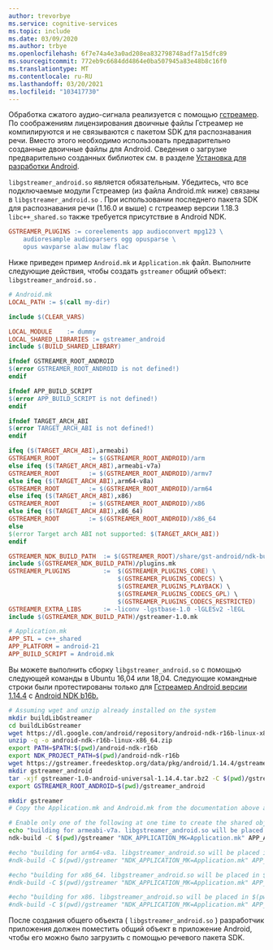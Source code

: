 ```yaml
---
author: trevorbye
ms.service: cognitive-services
ms.topic: include
ms.date: 03/09/2020
ms.author: trbye
ms.openlocfilehash: 6f7e74a4e3a0ad208ea832798748adf7a15dfc89
ms.sourcegitcommit: 772eb9c6684dd4864e0ba507945a83e48b8c16f0
ms.translationtype: MT
ms.contentlocale: ru-RU
ms.lasthandoff: 03/20/2021
ms.locfileid: "103417730"
---
```

Обработка сжатого аудио-сигнала реализуется с помощью [гстреамер](https://gstreamer.freedesktop.org). По соображениям лицензирования двоичные файлы Гстреамер не компилируются и не связываются с пакетом SDK для распознавания речи. Вместо этого необходимо использовать предварительно созданные двоичные файлы для Android. Сведения о загрузке предварительно созданных библиотек см. в разделе [Установка для разработки Android](https://gstreamer.freedesktop.org/documentation/installing/for-android-development.html?gi-language=c).

`libgstreamer_android.so` является обязательным. Убедитесь, что все подключаемые модули Гстреамер (из файла Android.mk ниже) связаны в `libgstreamer_android.so` . При использовании последнего пакета SDK для распознавания речи (1.16.0 и выше) с гстреамер версии 1.18.3 `libc++_shared.so` также требуется присутствие в Android NDK.

```makefile
GSTREAMER_PLUGINS := coreelements app audioconvert mpg123 \
    audioresample audioparsers ogg opusparse \
    opus wavparse alaw mulaw flac
```

Ниже приведен пример `Android.mk` и `Application.mk` файл. Выполните следующие действия, чтобы создать `gstreamer` общий объект: `libgstreamer_android.so` .

```makefile
# Android.mk
LOCAL_PATH := $(call my-dir)

include $(CLEAR_VARS)

LOCAL_MODULE    := dummy
LOCAL_SHARED_LIBRARIES := gstreamer_android
include $(BUILD_SHARED_LIBRARY)

ifndef GSTREAMER_ROOT_ANDROID
$(error GSTREAMER_ROOT_ANDROID is not defined!)
endif

ifndef APP_BUILD_SCRIPT
$(error APP_BUILD_SCRIPT is not defined!)
endif

ifndef TARGET_ARCH_ABI
$(error TARGET_ARCH_ABI is not defined!)
endif

ifeq ($(TARGET_ARCH_ABI),armeabi)
GSTREAMER_ROOT        := $(GSTREAMER_ROOT_ANDROID)/arm
else ifeq ($(TARGET_ARCH_ABI),armeabi-v7a)
GSTREAMER_ROOT        := $(GSTREAMER_ROOT_ANDROID)/armv7
else ifeq ($(TARGET_ARCH_ABI),arm64-v8a)
GSTREAMER_ROOT        := $(GSTREAMER_ROOT_ANDROID)/arm64
else ifeq ($(TARGET_ARCH_ABI),x86)
GSTREAMER_ROOT        := $(GSTREAMER_ROOT_ANDROID)/x86
else ifeq ($(TARGET_ARCH_ABI),x86_64)
GSTREAMER_ROOT        := $(GSTREAMER_ROOT_ANDROID)/x86_64
else
$(error Target arch ABI not supported: $(TARGET_ARCH_ABI))
endif

GSTREAMER_NDK_BUILD_PATH  := $(GSTREAMER_ROOT)/share/gst-android/ndk-build/
include $(GSTREAMER_NDK_BUILD_PATH)/plugins.mk
GSTREAMER_PLUGINS         :=  $(GSTREAMER_PLUGINS_CORE) \ 
                              $(GSTREAMER_PLUGINS_CODECS) \ 
                              $(GSTREAMER_PLUGINS_PLAYBACK) \
                              $(GSTREAMER_PLUGINS_CODECS_GPL) \
                              $(GSTREAMER_PLUGINS_CODECS_RESTRICTED)
GSTREAMER_EXTRA_LIBS      := -liconv -lgstbase-1.0 -lGLESv2 -lEGL
include $(GSTREAMER_NDK_BUILD_PATH)/gstreamer-1.0.mk
```

```makefile
# Application.mk
APP_STL = c++_shared
APP_PLATFORM = android-21
APP_BUILD_SCRIPT = Android.mk
```

Вы можете выполнить сборку `libgstreamer_android.so` с помощью следующей команды в Ubuntu 16,04 или 18,04. Следующие командные строки были протестированы только для [Гстреамер Android версии 1.14.4](https://gstreamer.freedesktop.org/data/pkg/android/1.14.4/gstreamer-1.0-android-universal-1.14.4.tar.bz2) с [Android NDK b16b.](https://dl.google.com/android/repository/android-ndk-r16b-linux-x86_64.zip)

```sh
# Assuming wget and unzip already installed on the system
mkdir buildLibGstreamer
cd buildLibGstreamer
wget https://dl.google.com/android/repository/android-ndk-r16b-linux-x86_64.zip
unzip -q -o android-ndk-r16b-linux-x86_64.zip
export PATH=$PATH:$(pwd)/android-ndk-r16b
export NDK_PROJECT_PATH=$(pwd)/android-ndk-r16b
wget https://gstreamer.freedesktop.org/data/pkg/android/1.14.4/gstreamer-1.0-android-universal-1.14.4.tar.bz2
mkdir gstreamer_android
tar -xjf gstreamer-1.0-android-universal-1.14.4.tar.bz2 -C $(pwd)/gstreamer_android/
export GSTREAMER_ROOT_ANDROID=$(pwd)/gstreamer_android

mkdir gstreamer
# Copy the Application.mk and Android.mk from the documentation above and put it inside $(pwd)/gstreamer

# Enable only one of the following at one time to create the shared object for the targeted ABI
echo "building for armeabi-v7a. libgstreamer_android.so will be placed in $(pwd)/armeabi-v7a"
ndk-build -C $(pwd)/gstreamer "NDK_APPLICATION_MK=Application.mk" APP_ABI=armeabi-v7a NDK_LIBS_OUT=$(pwd)

#echo "building for arm64-v8a. libgstreamer_android.so will be placed in $(pwd)/arm64-v8a"
#ndk-build -C $(pwd)/gstreamer "NDK_APPLICATION_MK=Application.mk" APP_ABI=arm64-v8a NDK_LIBS_OUT=$(pwd)

#echo "building for x86_64. libgstreamer_android.so will be placed in $(pwd)/x86_64"
#ndk-build -C $(pwd)/gstreamer "NDK_APPLICATION_MK=Application.mk" APP_ABI=x86_64 NDK_LIBS_OUT=$(pwd)

#echo "building for x86. libgstreamer_android.so will be placed in $(pwd)/x86"
#ndk-build -C $(pwd)/gstreamer "NDK_APPLICATION_MK=Application.mk" APP_ABI=x86 NDK_LIBS_OUT=$(pwd)
```

После создания общего объекта ( `libgstreamer_android.so` ) разработчик приложения должен поместить общий объект в приложение Android, чтобы его можно было загрузить с помощью речевого пакета SDK.
